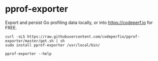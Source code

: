 # pprof-exporter
Export and persist Go profiling data locally, or into https://codeperf.io for FREE.


    curl -sLS https://raw.githubusercontent.com/codeperfio/pprof-exporter/master/get.sh | sh
    sudo install pprof-exporter /usr/local/bin/

    pprof-exporter --help
